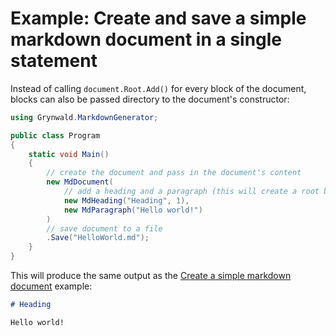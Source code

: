 # Example: Create and save a simple markdown document in a single statement

Instead of calling `document.Root.Add()` for every block of the document,
blocks can also be passed directory to the document's constructor:

```csharp
using Grynwald.MarkdownGenerator;

public class Program
{
    static void Main()
    {
        // create the document and pass in the document's content
        new MdDocument(
            // add a heading and a paragraph (this will create a root block and add the blocks to it)
            new MdHeading("Heading", 1),
            new MdParagraph("Hello world!")
        )
        // save document to a file
        .Save("HelloWorld.md");
    }
}
```

This will produce the same output as the [Create a simple markdown document](./simple-document.md) example:

```md
# Heading

Hello world!
```